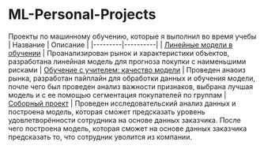 # ML-Personal-Projects
Проекты по машинному обучению, которые я выполнил во время учебы
| Название | Описание | 
|---------|----------|
| [Линейные модели в обучении](https://github.com/Swagozavr/ML-Personal-Projects/blob/main/linear_models_project.ipynb) | Проанализирован рынок и характеристики объектов, разработана линейная модель для прогноза покупки с наименьшими рисками
| [Обучение с учителем: качество модели](https://github.com/Swagozavr/ML-Personal-Projects/blob/main/multiple_model_search.ipynb) | Проведен анаоиз рынка, разработан пайплайн для обработки данных и обучения модели, почле чего был проведен анализ важности признаков, выбрана лучшая модель и с ее помощью сегментация покупателей по группам
| [Соборный проект](https://github.com/Swagozavr/ML-Personal-Projects/blob/main/combined_project.ipynb) | Проведен исследовательский анализ данных и построена модель, которая сможет предсказать уровень удовлетворённости сотрудника на основе данных заказчика. После чего построена модель, которая сможет на основе данных заказчика предсказать то, что сотрудник уволится из компании.
